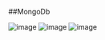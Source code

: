##MongoDb

![image](https://user-images.githubusercontent.com/81648493/209083570-54df6dd0-42b2-44e7-9608-153f767c31ee.png)
![image](https://user-images.githubusercontent.com/81648493/209083596-53181b25-91ab-4fe8-a651-424486babe01.png)
![image](https://user-images.githubusercontent.com/81648493/209083612-5a1630b5-a0b2-4b00-bd91-1aad1d920d51.png)
